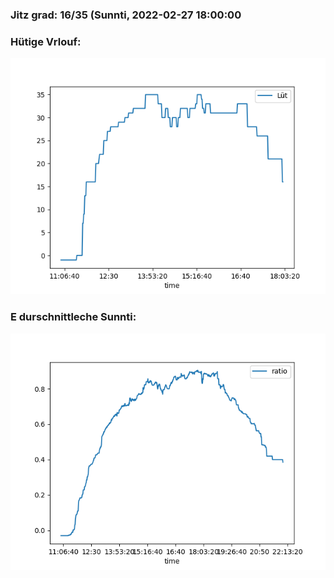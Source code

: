 ### Jitz grad: 16/35 (Sunnti, 2022-02-27 18:00:00

### Hütige Vrlouf:
![Graph](Today.png)

### E durschnittleche Sunnti:
![Graph](Sunnti.png)